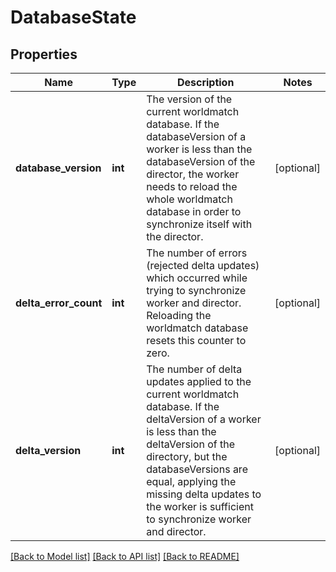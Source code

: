 # DatabaseState

## Properties
Name | Type | Description | Notes
------------ | ------------- | ------------- | -------------
**database_version** | **int** | The version of the current worldmatch database. If the databaseVersion of a worker is less than the databaseVersion of the director, the worker needs to reload the whole worldmatch database in order to synchronize itself with the director. | [optional] 
**delta_error_count** | **int** | The number of errors (rejected delta updates) which occurred while trying to synchronize worker and director. Reloading the worldmatch database resets this counter to zero. | [optional] 
**delta_version** | **int** | The number of delta updates applied to the current worldmatch database. If the deltaVersion of a worker is less than the deltaVersion of the directory, but the databaseVersions are equal, applying the missing delta updates to the worker is sufficient to  synchronize worker and director. | [optional] 

[[Back to Model list]](../../README.md#documentation-for-models) [[Back to API list]](../../README.md#documentation-for-api-endpoints) [[Back to README]](../../README.md)

